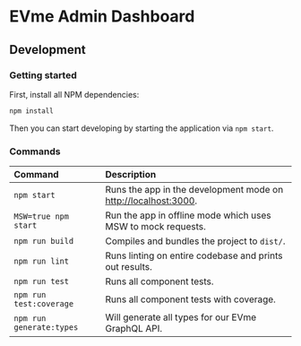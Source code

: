 # EVme Admin Dashboard

## Development

### Getting started

First, install all NPM dependencies:

```sh
npm install
```

Then you can start developing by starting the application via `npm start`.

### Commands

| Command                  | Description                                                                             |
| :----------------------- | :-------------------------------------------------------------------------------------- |
| `npm start`              | Runs the app in the development mode on [http://localhost:3000](http://localhost:3000). |
| `MSW=true npm start`     | Run the app in offline mode which uses MSW to mock requests.                            |
| `npm run build`          | Compiles and bundles the project to `dist/`.                                            |
| `npm run lint`           | Runs linting on entire codebase and prints out results.                                 |
| `npm run test`           | Runs all component tests.                                                               |
| `npm run test:coverage`  | Runs all component tests with coverage.                                                 |
| `npm run generate:types` | Will generate all types for our EVme GraphQL API.                                       |
